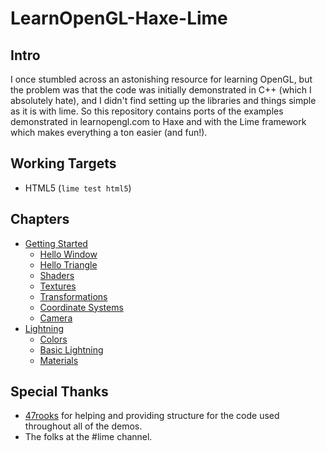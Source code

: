 # LearnOpenGL-Haxe-Lime

## Intro
I once stumbled across an astonishing resource for learning OpenGL, but the problem was that the code was initially demonstrated in C++ (which I absolutely hate), and I didn't find setting up the libraries and things simple as it is with lime. So this repository contains ports of the examples demonstrated in learnopengl.com to Haxe and with the Lime framework which makes everything a ton easier (and fun!).

## Working Targets
- HTML5 (`lime test html5`)

## Chapters
- [Getting Started](https://github.com/bwkam/learnopengl-haxelime/tree/main/Getting-Started)
  - [Hello Window](https://github.com/bwkam/learnopengl-haxelime/tree/main/Getting-Started/HelloWindow)
  - [Hello Triangle](https://github.com/bwkam/learnopengl-haxelime/tree/main/Getting-Started/HelloTriangle)
  - [Shaders](https://github.com/bwkam/learnopengl-haxelime/tree/main/Getting-Started/Shaders)
  - [Textures](https://github.com/bwkam/learnopengl-haxelime/tree/main/Getting-Started/Textures)
  - [Transformations](https://github.com/bwkam/learnopengl-haxelime/tree/main/Getting-Started/Transformations)
  - [Coordinate Systems](https://github.com/bwkam/learnopengl-haxelime/tree/main/Getting-Started/Coordinate-Systems)
  - [Camera](https://github.com/bwkam/learnopengl-haxelime/tree/main/Getting-Started/Camera)
- [Lightning](https://github.com/bwkam/learnopengl-haxelime/tree/main/Lightning)
  - [Colors](https://github.com/bwkam/learnopengl-haxelime/tree/main/Lightning/Colors)
  - [Basic Lightning](https://github.com/bwkam/learnopengl-haxelime/tree/main/Lightning/PhongCube)
  - [Materials](https://github.com/bwkam/learnopengl-haxelime/tree/main/Lightning/Materials)

## Special Thanks
  - [47rooks](https://github.com/47rooks) for helping and providing structure for the code used throughout all of the demos.
  - The folks at the #lime channel.
